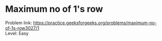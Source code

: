 # Maximum no of 1's row
Problem link: https://practice.geeksforgeeks.org/problems/maximum-no-of-1s-row3027/1 <br>
Level: Easy